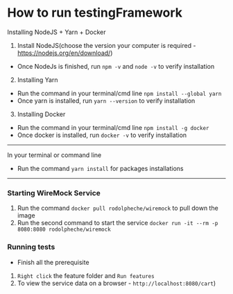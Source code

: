 # How to run testingFramework

Installing NodeJS + Yarn + Docker
1. Install NodeJS(choose the version your computer is required - https://nodejs.org/en/download/)
* Once NodeJs is finished, run `npm -v` and `node -v` to verify installation
2. Installing Yarn
* Run the command in your terminal/cmd line `npm install --global yarn`
* Once yarn is installed, run `yarn --version` to verify installation
3. Installing Docker
* Run the command in your terminal/cmd line `npm install -g docker`
* Once docker is installed, run `docker -v` to verify installation
---
In your terminal or command line 
* Run the command `yarn install` for packages installations
---
### Starting WireMock Service
1. Run the command `docker pull rodolpheche/wiremock` to pull down the image
2. Run the second command to start the service `docker run -it --rm -p 8080:8080 rodolpheche/wiremock`

### Running tests
* Finish all the prerequisite
1. `Right click` the feature folder and `Run features`
2. To view the service data on a browser - `http://localhost:8080/cart`)